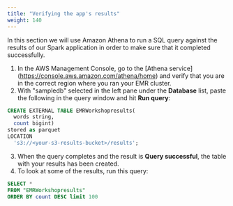 ```yaml
---
title: "Verifying the app's results"
weight: 140
---
```


In this section we will use Amazon Athena to run a SQL query against the results of our Spark application in order to make sure that it completed successfully.

1. In the AWS Management Console, go to the [Athena service] (https://console.aws.amazon.com/athena/home) and verify that you are in the correct region where you ran your EMR cluster.
2. With "sampledb" selected in the left pane under the **Database** list, paste the following in the query window and hit **Run query**:

```sql
CREATE EXTERNAL TABLE EMRWorkshopresults(
  words string, 
  count bigint)
stored as parquet
LOCATION
  's3://<your-s3-results-bucket>/results';
```
3. When the query completes and the result is **Query successful**, the table with your results has been created.
4. To look at some of the results, run this query: 

```sql 
SELECT *
FROM "EMRWorkshopresults"
ORDER BY count DESC limit 100
```